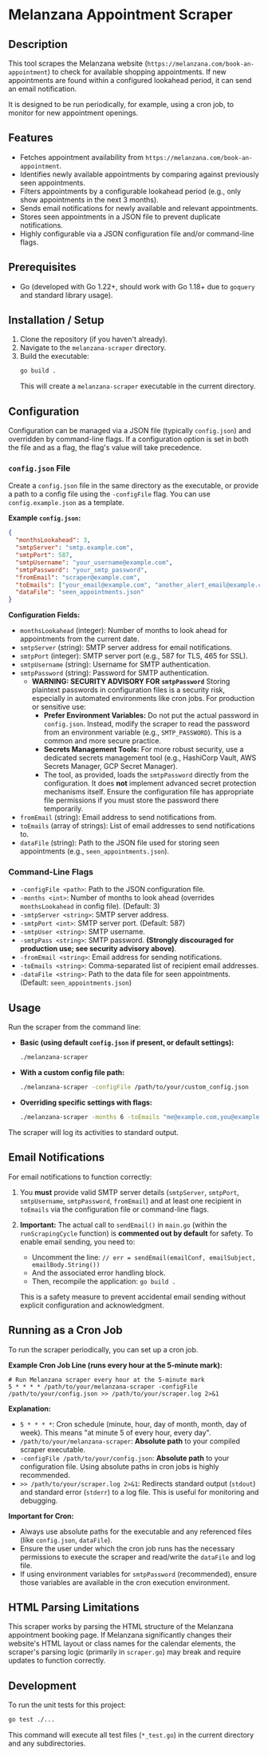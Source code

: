 # Melanzana Appointment Scraper

## Description

This tool scrapes the Melanzana website (`https://melanzana.com/book-an-appointment`) to check for available shopping appointments. If new appointments are found within a configured lookahead period, it can send an email notification.

It is designed to be run periodically, for example, using a cron job, to monitor for new appointment openings.

## Features

*   Fetches appointment availability from `https://melanzana.com/book-an-appointment`.
*   Identifies newly available appointments by comparing against previously seen appointments.
*   Filters appointments by a configurable lookahead period (e.g., only show appointments in the next 3 months).
*   Sends email notifications for newly available and relevant appointments.
*   Stores seen appointments in a JSON file to prevent duplicate notifications.
*   Highly configurable via a JSON configuration file and/or command-line flags.

## Prerequisites

*   Go (developed with Go 1.22+, should work with Go 1.18+ due to `goquery` and standard library usage).

## Installation / Setup

1.  Clone the repository (if you haven't already).
2.  Navigate to the `melanzana-scraper` directory.
3.  Build the executable:
    ```bash
    go build .
    ```
    This will create a `melanzana-scraper` executable in the current directory.

## Configuration

Configuration can be managed via a JSON file (typically `config.json`) and overridden by command-line flags. If a configuration option is set in both the file and as a flag, the flag's value will take precedence.

### `config.json` File

Create a `config.json` file in the same directory as the executable, or provide a path to a config file using the `-configFile` flag. You can use `config.example.json` as a template.

**Example `config.json`:**
```json
{
  "monthsLookahead": 3,
  "smtpServer": "smtp.example.com",
  "smtpPort": 587,
  "smtpUsername": "your_username@example.com",
  "smtpPassword": "your_smtp_password",
  "fromEmail": "scraper@example.com",
  "toEmails": ["your_email@example.com", "another_alert_email@example.com"],
  "dataFile": "seen_appointments.json"
}
```

**Configuration Fields:**

*   `monthsLookahead` (integer): Number of months to look ahead for appointments from the current date.
*   `smtpServer` (string): SMTP server address for email notifications.
*   `smtpPort` (integer): SMTP server port (e.g., 587 for TLS, 465 for SSL).
*   `smtpUsername` (string): Username for SMTP authentication.
*   `smtpPassword` (string): Password for SMTP authentication.
    *   **WARNING: SECURITY ADVISORY FOR `smtpPassword`**
        Storing plaintext passwords in configuration files is a security risk, especially in automated environments like cron jobs. For production or sensitive use:
        *   **Prefer Environment Variables:** Do not put the actual password in `config.json`. Instead, modify the scraper to read the password from an environment variable (e.g., `SMTP_PASSWORD`). This is a common and more secure practice.
        *   **Secrets Management Tools:** For more robust security, use a dedicated secrets management tool (e.g., HashiCorp Vault, AWS Secrets Manager, GCP Secret Manager).
        *   The tool, as provided, loads the `smtpPassword` directly from the configuration. It does **not** implement advanced secret protection mechanisms itself. Ensure the configuration file has appropriate file permissions if you must store the password there temporarily.
*   `fromEmail` (string): Email address to send notifications from.
*   `toEmails` (array of strings): List of email addresses to send notifications to.
*   `dataFile` (string): Path to the JSON file used for storing seen appointments (e.g., `seen_appointments.json`).

### Command-Line Flags

*   `-configFile <path>`: Path to the JSON configuration file.
*   `-months <int>`: Number of months to look ahead (overrides `monthsLookahead` in config file). (Default: 3)
*   `-smtpServer <string>`: SMTP server address.
*   `-smtpPort <int>`: SMTP server port. (Default: 587)
*   `-smtpUser <string>`: SMTP username.
*   `-smtpPass <string>`: SMTP password. **(Strongly discouraged for production use; see security advisory above)**.
*   `-fromEmail <string>`: Email address for sending notifications.
*   `-toEmails <string>`: Comma-separated list of recipient email addresses.
*   `-dataFile <string>`: Path to the data file for seen appointments. (Default: `seen_appointments.json`)

## Usage

Run the scraper from the command line:

*   **Basic (using default `config.json` if present, or default settings):**
    ```bash
    ./melanzana-scraper
    ```

*   **With a custom config file path:**
    ```bash
    ./melanzana-scraper -configFile /path/to/your/custom_config.json
    ```

*   **Overriding specific settings with flags:**
    ```bash
    ./melanzana-scraper -months 6 -toEmails "me@example.com,you@example.com"
    ```

The scraper will log its activities to standard output.

## Email Notifications

For email notifications to function correctly:

1.  You **must** provide valid SMTP server details (`smtpServer`, `smtpPort`, `smtpUsername`, `smtpPassword`, `fromEmail`) and at least one recipient in `toEmails` via the configuration file or command-line flags.
2.  **Important:** The actual call to `sendEmail()` in `main.go` (within the `runScrapingCycle` function) is **commented out by default** for safety. To enable email sending, you need to:
    *   Uncomment the line: `// err = sendEmail(emailConf, emailSubject, emailBody.String())`
    *   And the associated error handling block.
    *   Then, recompile the application: `go build .`

    This is a safety measure to prevent accidental email sending without explicit configuration and acknowledgment.

## Running as a Cron Job

To run the scraper periodically, you can set up a cron job.

**Example Cron Job Line (runs every hour at the 5-minute mark):**
```cron
# Run Melanzana scraper every hour at the 5-minute mark
5 * * * * /path/to/your/melanzana-scraper -configFile /path/to/your/config.json >> /path/to/your/scraper.log 2>&1
```

**Explanation:**

*   `5 * * * *`: Cron schedule (minute, hour, day of month, month, day of week). This means "at minute 5 of every hour, every day".
*   `/path/to/your/melanzana-scraper`: **Absolute path** to your compiled scraper executable.
*   `-configFile /path/to/your/config.json`: **Absolute path** to your configuration file. Using absolute paths in cron jobs is highly recommended.
*   `>> /path/to/your/scraper.log 2>&1`: Redirects standard output (`stdout`) and standard error (`stderr`) to a log file. This is useful for monitoring and debugging.

**Important for Cron:**

*   Always use absolute paths for the executable and any referenced files (like `config.json`, `dataFile`).
*   Ensure the user under which the cron job runs has the necessary permissions to execute the scraper and read/write the `dataFile` and log file.
*   If using environment variables for `smtpPassword` (recommended), ensure those variables are available in the cron execution environment.

## HTML Parsing Limitations

This scraper works by parsing the HTML structure of the Melanzana appointment booking page. If Melanzana significantly changes their website's HTML layout or class names for the calendar elements, the scraper's parsing logic (primarily in `scraper.go`) may break and require updates to function correctly.

## Development

To run the unit tests for this project:
```bash
go test ./...
```
This command will execute all test files (`*_test.go`) in the current directory and any subdirectories.
